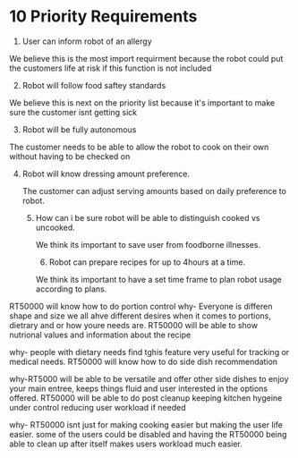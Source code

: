 # 10 Priority Requirements
1. User can inform robot of an allergy

We believe this is the most import requirment because the robot could put the customers life at risk if this function is not included

2. Robot will follow food saftey standards

We believe this is next on the priority list because it's important to make sure the customer isnt getting sick

3. Robot will be fully autonomous

The customer needs to be able to allow the robot to cook on their own without having to be checked on

4. Robot will know dressing amount preference.

   The customer can adjust serving amounts based on daily preference to robot.

   5. How can i be sure robot will be able to distinguish cooked vs uncooked.

      We think its important to save user from foodborne illnesses.

      6. Robot can prepare recipes for up to 4hours at a time.
     
      We think its important to have a set time frame to plan robot usage according to plans.

RT50000 will know how to do portion control
why- Everyone is differen shape and size we all ahve different desires when it comes to portions, dietrary and or how youre needs are.
RT50000 will be able to show nutrional values and information about the recipe

why- people with dietary needs find tghis feature very useful for tracking or medical needs.
RT50000 will know how to do side dish recommendation

why-RT5000 will be able to be versatile and offer other side dishes to enjoy your main entree, keeps things fluid and user interested in the options offered.
RT50000 will be able to do post cleanup keeping kitchen hygeine under control reducing user workload if needed

why- RT50000 isnt just for making cooking easier but making the user life easier. some of the users could be disabled and having the RT50000 being able to clean up after itself makes users workload much easier.
